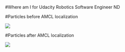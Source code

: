 #Where am I for Udacity Robotics Software Engineer ND

#Particles before AMCL localization

<img src="../../one.png">

#Particles after AMCL localization

<img src="../../two.png">
